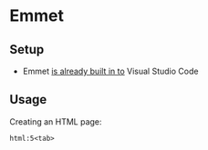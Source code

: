 # Emmet

## Setup

- Emmet [is already built in to](https://code.visualstudio.com/docs/editor/emmet) Visual Studio Code


## Usage

Creating an HTML page:

```
html:5<tab>
```
